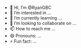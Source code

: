 - 👋 Hi, I’m @RyanGBC
- 👀 I’m interested in ...
- 🌱 I’m currently learning ...
- 💞️ I’m looking to collaborate on ...
- 📫 How to reach me ...
- 😄 Pronouns: ...
- ⚡ Fun fact: ...

<!---
RyanGBC/RyanGBC is a ✨ special ✨ repository because its `README.md` (this file) appears on your GitHub profile.
You can click the Preview link to take a look at your changes.
--->
